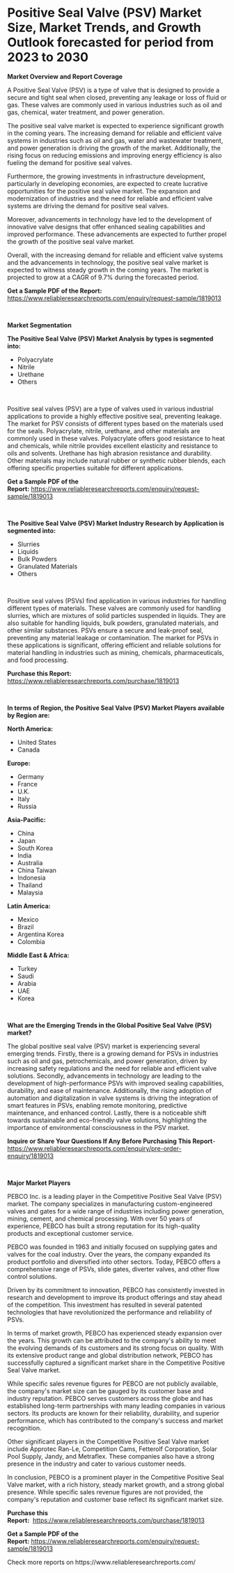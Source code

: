 <p><h1>Positive Seal Valve (PSV) Market Size, Market Trends, and Growth Outlook forecasted for period from 2023 to 2030</h1></p><p><strong>Market Overview and Report Coverage</strong></p>
<p><p>A Positive Seal Valve (PSV) is a type of valve that is designed to provide a secure and tight seal when closed, preventing any leakage or loss of fluid or gas. These valves are commonly used in various industries such as oil and gas, chemical, water treatment, and power generation.</p><p>The positive seal valve market is expected to experience significant growth in the coming years. The increasing demand for reliable and efficient valve systems in industries such as oil and gas, water and wastewater treatment, and power generation is driving the growth of the market. Additionally, the rising focus on reducing emissions and improving energy efficiency is also fueling the demand for positive seal valves.</p><p>Furthermore, the growing investments in infrastructure development, particularly in developing economies, are expected to create lucrative opportunities for the positive seal valve market. The expansion and modernization of industries and the need for reliable and efficient valve systems are driving the demand for positive seal valves.</p><p>Moreover, advancements in technology have led to the development of innovative valve designs that offer enhanced sealing capabilities and improved performance. These advancements are expected to further propel the growth of the positive seal valve market.</p><p>Overall, with the increasing demand for reliable and efficient valve systems and the advancements in technology, the positive seal valve market is expected to witness steady growth in the coming years. The market is projected to grow at a CAGR of 9.7% during the forecasted period.</p></p>
<p><strong>Get a Sample PDF of the Report:</strong> <a href="https://www.reliableresearchreports.com/enquiry/request-sample/1819013">https://www.reliableresearchreports.com/enquiry/request-sample/1819013</a></p>
<p>&nbsp;</p>
<p><strong>Market Segmentation</strong></p>
<p><strong>The Positive Seal Valve (PSV) Market Analysis by types is segmented into:</strong></p>
<p><ul><li>Polyacrylate</li><li>Nitrile</li><li>Urethane</li><li>Others</li></ul></p>
<p>&nbsp;</p>
<p><p>Positive seal valves (PSV) are a type of valves used in various industrial applications to provide a highly effective positive seal, preventing leakage. The market for PSV consists of different types based on the materials used for the seals. Polyacrylate, nitrile, urethane, and other materials are commonly used in these valves. Polyacrylate offers good resistance to heat and chemicals, while nitrile provides excellent elasticity and resistance to oils and solvents. Urethane has high abrasion resistance and durability. Other materials may include natural rubber or synthetic rubber blends, each offering specific properties suitable for different applications.</p></p>
<p><strong>Get a Sample PDF of the Report:</strong>&nbsp;<a href="https://www.reliableresearchreports.com/enquiry/request-sample/1819013">https://www.reliableresearchreports.com/enquiry/request-sample/1819013</a></p>
<p>&nbsp;</p>
<p><strong>The Positive Seal Valve (PSV) Market Industry Research by Application is segmented into:</strong></p>
<p><ul><li>Slurries</li><li>Liquids</li><li>Bulk Powders</li><li>Granulated Materials</li><li>Others</li></ul></p>
<p>&nbsp;</p>
<p><p>Positive seal valves (PSVs) find application in various industries for handling different types of materials. These valves are commonly used for handling slurries, which are mixtures of solid particles suspended in liquids. They are also suitable for handling liquids, bulk powders, granulated materials, and other similar substances. PSVs ensure a secure and leak-proof seal, preventing any material leakage or contamination. The market for PSVs in these applications is significant, offering efficient and reliable solutions for material handling in industries such as mining, chemicals, pharmaceuticals, and food processing.</p></p>
<p><strong>Purchase this Report:</strong>&nbsp; <a href="https://www.reliableresearchreports.com/purchase/1819013">https://www.reliableresearchreports.com/purchase/1819013</a></p>
<p>&nbsp;</p>
<p><strong>In terms of Region, the Positive Seal Valve (PSV) Market Players available by Region are:</strong></p>
<p>
    <p> <strong> North America: </strong>
        <ul>
            <li>United States</li>
            <li>Canada</li>
        </ul>
        </p> 
    <p> <strong> Europe: </strong>
        <ul>
            <li>Germany</li>
            <li>France</li>
            <li>U.K.</li>
            <li>Italy</li>
            <li>Russia</li>
        </ul>
        </p> 
    <p> <strong> Asia-Pacific: </strong>
        <ul>
            <li>China</li>
            <li>Japan</li>
            <li>South Korea</li>
            <li>India</li>
            <li>Australia</li>
            <li>China Taiwan</li>
            <li>Indonesia</li>
            <li>Thailand</li>
            <li>Malaysia</li>
        </ul>
        </p> 
    <p> <strong> Latin America: </strong>
        <ul>
            <li>Mexico</li>
            <li>Brazil</li>
            <li>Argentina Korea</li>
            <li>Colombia</li>
        </ul>
        </p> 
    <p> <strong> Middle East & Africa: </strong>
        <ul>
            <li>Turkey</li>
            <li>Saudi</li>
            <li>Arabia</li>
            <li>UAE</li>
            <li>Korea</li>
        </ul>
    </p>
    </p>
<p>&nbsp;</p>
<p><strong>What are the Emerging Trends in the Global Positive Seal Valve (PSV) market?</strong></p>
<p><p>The global positive seal valve (PSV) market is experiencing several emerging trends. Firstly, there is a growing demand for PSVs in industries such as oil and gas, petrochemicals, and power generation, driven by increasing safety regulations and the need for reliable and efficient valve solutions. Secondly, advancements in technology are leading to the development of high-performance PSVs with improved sealing capabilities, durability, and ease of maintenance. Additionally, the rising adoption of automation and digitalization in valve systems is driving the integration of smart features in PSVs, enabling remote monitoring, predictive maintenance, and enhanced control. Lastly, there is a noticeable shift towards sustainable and eco-friendly valve solutions, highlighting the importance of environmental consciousness in the PSV market.</p></p>
<p><strong>Inquire or Share Your Questions If Any Before Purchasing This Report</strong>- <a href="https://www.reliableresearchreports.com/enquiry/pre-order-enquiry/1819013">https://www.reliableresearchreports.com/enquiry/pre-order-enquiry/1819013</a></p>
<p>&nbsp;</p>
<p><strong>Major Market Players</strong></p>
<p><p>PEBCO Inc. is a leading player in the Competitive Positive Seal Valve (PSV) market. The company specializes in manufacturing custom-engineered valves and gates for a wide range of industries including power generation, mining, cement, and chemical processing. With over 50 years of experience, PEBCO has built a strong reputation for its high-quality products and exceptional customer service.</p><p>PEBCO was founded in 1963 and initially focused on supplying gates and valves for the coal industry. Over the years, the company expanded its product portfolio and diversified into other sectors. Today, PEBCO offers a comprehensive range of PSVs, slide gates, diverter valves, and other flow control solutions.</p><p>Driven by its commitment to innovation, PEBCO has consistently invested in research and development to improve its product offerings and stay ahead of the competition. This investment has resulted in several patented technologies that have revolutionized the performance and reliability of PSVs.</p><p>In terms of market growth, PEBCO has experienced steady expansion over the years. This growth can be attributed to the company's ability to meet the evolving demands of its customers and its strong focus on quality. With its extensive product range and global distribution network, PEBCO has successfully captured a significant market share in the Competitive Positive Seal Valve market.</p><p>While specific sales revenue figures for PEBCO are not publicly available, the company's market size can be gauged by its customer base and industry reputation. PEBCO serves customers across the globe and has established long-term partnerships with many leading companies in various sectors. Its products are known for their reliability, durability, and superior performance, which has contributed to the company's success and market recognition.</p><p>Other significant players in the Competitive Positive Seal Valve market include Approtec Ran-Le, Competition Cams, Fetterolf Corporation, Solar Pool Supply, Jandy, and Metraflex. These companies also have a strong presence in the industry and cater to various customer needs.</p><p>In conclusion, PEBCO is a prominent player in the Competitive Positive Seal Valve market, with a rich history, steady market growth, and a strong global presence. While specific sales revenue figures are not provided, the company's reputation and customer base reflect its significant market size.</p></p>
<p><strong>Purchase this Report:</strong>&nbsp;&nbsp;<a href="https://www.reliableresearchreports.com/purchase/1819013">https://www.reliableresearchreports.com/purchase/1819013</a></p>
<p></p>
<p><strong>Get a Sample PDF of the Report:</strong>&nbsp;<a href="https://www.reliableresearchreports.com/enquiry/request-sample/1819013">https://www.reliableresearchreports.com/enquiry/request-sample/1819013</a></p>
<p>Check more reports on https://www.reliableresearchreports.com/</p>